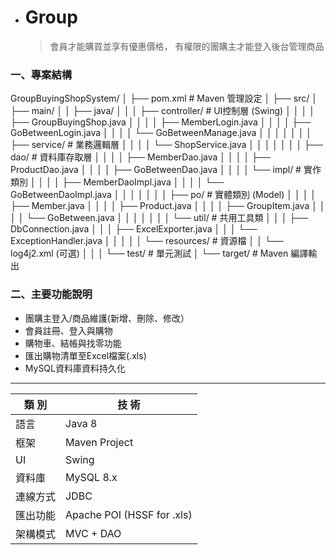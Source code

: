 *   # Group

    > 會員才能購買並享有優惠價格，
    > 有權限的團購主才能登入後台管理商品


### 一、專案結構

GroupBuyingShopSystem/
│
├── pom.xml                     # Maven 管理設定
│
├── src/
│   ├── main/
│   │   ├── java/
│   │   │   ├── controller/     # UI控制層 (Swing)
│   │   │   │   ├── GroupBuyingShop.java
│   │   │   │   ├── MemberLogin.java
│   │   │   │   ├── GoBetweenLogin.java
│   │   │   │   └── GoBetweenManage.java
│   │   │   │
│   │   │   ├── service/        # 業務邏輯層
│   │   │   │   └── ShopService.java
│   │   │   │
│   │   │   ├── dao/            # 資料庫存取層
│   │   │   │   ├── MemberDao.java
│   │   │   │   ├── ProductDao.java
│   │   │   │   ├── GoBetweenDao.java
│   │   │   │   └── impl/       # 實作類別
│   │   │   │       ├── MemberDaoImpl.java
│   │   │   │       └── GoBetweenDaoImpl.java
│   │   │   │
│   │   │   ├── po/             # 實體類別 (Model)
│   │   │   │   ├── Member.java
│   │   │   │   ├── Product.java
│   │   │   │   ├── GroupItem.java
│   │   │   │   └── GoBetween.java
│   │   │   │
│   │   │   └── util/           # 共用工具類
│   │   │       ├── DbConnection.java
│   │   │       ├── ExcelExporter.java
│   │   │       └── ExceptionHandler.java
│   │   │
│   │   └── resources/          # 資源檔
│   │       └── log4j2.xml (可選)
│   │
│   └── test/                   # 單元測試
│
└── target/                     # Maven 編譯輸出


### 二、主要功能說明
- 團購主登入/商品維護(新增、刪除、修改）
- 會員註冊、登入與購物
- 購物車、結帳與找零功能
- 匯出購物清單至Excel檔案(.xls)
- MySQL資料庫資料持久化


*****


|   類 別   |  技 術         | 
| --------  | --------      |
語言        |  Java 8
框架        |  Maven Project
UI          |  Swing
資料庫      |  MySQL 8.x
連線方式    |  JDBC
匯出功能    |  Apache POI (HSSF for .xls)
架構模式    |  MVC + DAO







